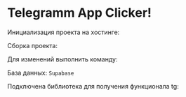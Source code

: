 # Telegramm App Clicker!

Инициализация проекта на хостинге:
<firebase init>

Сборка проекта:
<npm run build>

Для изменений выполнить команду:
<firebase deploy>

База данных:
`Supabase`

Подключена библиотека для получения функционала tg:
<script src="https://telegram.org/js/telegram-web-app.js"></script>

